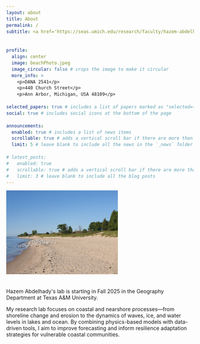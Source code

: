 ```yaml
---
layout: about
title: About
permalink: /
subtitle: <a href='https://seas.umich.edu/research/faculty/hazem-abdelhady'>Affiliations</a>. School for Environment and Sustainability, University of Michigan


profile:
  align: center
  image: beachPhoto.jpeg
  image_circular: false # crops the image to make it circular
  more_info: >
    <p>DANA 2541</p>
    <p>440 Church Street</p>
    <p>Ann Arbor, Michigan, USA 48109</p>

selected_papers: true # includes a list of papers marked as "selected={true}"
social: true # includes social icons at the bottom of the page

announcements:
  enabled: true # includes a list of news items
  scrollable: true # adds a vertical scroll bar if there are more than 3 news items
  limit: 5 # leave blank to include all the news in the `_news` folder

# latest_posts:
#   enabled: true
#   scrollable: true # adds a vertical scroll bar if there are more than 3 new posts items
#   limit: 3 # leave blank to include all the blog posts
---
```

<img src="/assets/img/beachPhoto.jpeg" alt="My photo" width="300" style="margin-bottom: 20px;">

Hazem Abdelhady's lab is starting in Fall 2025 in the Geography Department at Texas A&M University.

My research lab focuses on coastal and nearshore processes—from shoreline change and erosion to the dynamics of waves, ice, and water levels in lakes and ocean. By combining physics-based models with data-driven tools, I aim to improve forecasting and inform resilience adaptation strategies for vulnerable coastal communities.



